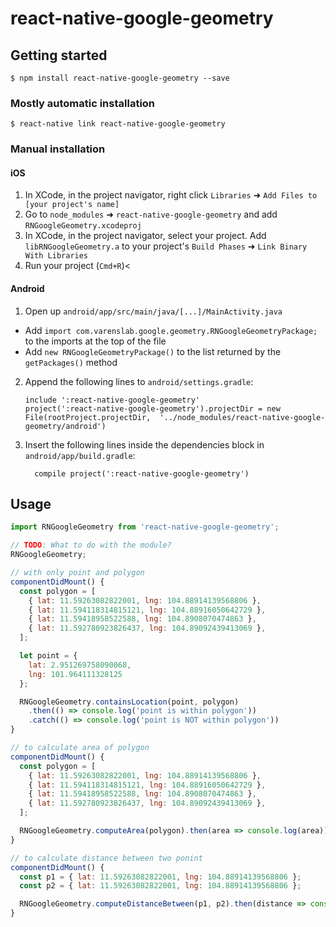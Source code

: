 
# react-native-google-geometry

## Getting started

`$ npm install react-native-google-geometry --save`

### Mostly automatic installation

`$ react-native link react-native-google-geometry`

### Manual installation


#### iOS

1. In XCode, in the project navigator, right click `Libraries` ➜ `Add Files to [your project's name]`
2. Go to `node_modules` ➜ `react-native-google-geometry` and add `RNGoogleGeometry.xcodeproj`
3. In XCode, in the project navigator, select your project. Add `libRNGoogleGeometry.a` to your project's `Build Phases` ➜ `Link Binary With Libraries`
4. Run your project (`Cmd+R`)<

#### Android

1. Open up `android/app/src/main/java/[...]/MainActivity.java`
  - Add `import com.varenslab.google.geometry.RNGoogleGeometryPackage;` to the imports at the top of the file
  - Add `new RNGoogleGeometryPackage()` to the list returned by the `getPackages()` method
2. Append the following lines to `android/settings.gradle`:
  	```
  	include ':react-native-google-geometry'
  	project(':react-native-google-geometry').projectDir = new File(rootProject.projectDir, 	'../node_modules/react-native-google-geometry/android')
  	```
3. Insert the following lines inside the dependencies block in `android/app/build.gradle`:
  	```
      compile project(':react-native-google-geometry')
  	```


## Usage
```javascript
import RNGoogleGeometry from 'react-native-google-geometry';

// TODO: What to do with the module?
RNGoogleGeometry;
```
  
```js
// with only point and polygon
componentDidMount() {
  const polygon = [
	{ lat: 11.59263082822001, lng: 104.88914139568806 },
	{ lat: 11.594118314815121, lng: 104.88916050642729 },
	{ lat: 11.59418958522588, lng: 104.8908070474863 },
	{ lat: 11.592780923826437, lng: 104.89092439413069 },
  ]; 

  let point = {
    lat: 2.951269758090068,
    lng: 101.964111328125
  };

  RNGoogleGeometry.containsLocation(point, polygon)
    .then(() => console.log('point is within polygon'))
    .catch(() => console.log('point is NOT within polygon'))
}
```

```js
// to calculate area of polygon
componentDidMount() {
  const polygon = [
	{ lat: 11.59263082822001, lng: 104.88914139568806 },
	{ lat: 11.594118314815121, lng: 104.88916050642729 },
	{ lat: 11.59418958522588, lng: 104.8908070474863 },
	{ lat: 11.592780923826437, lng: 104.89092439413069 },
  ]; 

  RNGoogleGeometry.computeArea(polygon).then(area => console.log(area));
}
```

```js
// to calculate distance between two ponint
componentDidMount() {
  const p1 = { lat: 11.59263082822001, lng: 104.88914139568806 };
  const p2 = { lat: 11.59263082822001, lng: 104.88914139568806 };

  RNGoogleGeometry.computeDistanceBetween(p1, p2).then(distance => console.log(distance));
}
```



